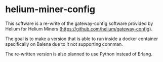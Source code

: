 # helium-miner-config

This software is a re-write of the gateway-config software provided by Helium for Helium Miners (https://github.com/helium/gateway-config).

The goal is to make a version that is able to run inside a docker container specifically on Balena due to it not supporting connman.

The re-written version is also planned to use Python instead of Erlang.

